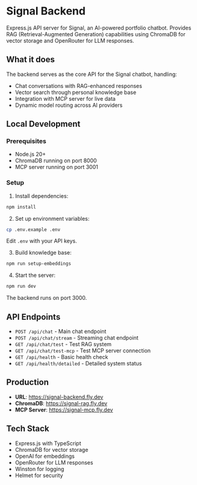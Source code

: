 # Signal Backend

Express.js API server for Signal, an AI-powered portfolio chatbot. Provides RAG (Retrieval-Augmented Generation) capabilities using ChromaDB for vector storage and OpenRouter for LLM responses.

## What it does

The backend serves as the core API for the Signal chatbot, handling:

- Chat conversations with RAG-enhanced responses
- Vector search through personal knowledge base
- Integration with MCP server for live data
- Dynamic model routing across AI providers

## Local Development

### Prerequisites

- Node.js 20+
- ChromaDB running on port 8000
- MCP server running on port 3001

### Setup

1. Install dependencies:

```bash
npm install
```

2. Set up environment variables:

```bash
cp .env.example .env
```

Edit `.env` with your API keys.

3. Build knowledge base:

```bash
npm run setup-embeddings
```

4. Start the server:

```bash
npm run dev
```

The backend runs on port 3000.

## API Endpoints

- `POST /api/chat` - Main chat endpoint
- `POST /api/chat/stream` - Streaming chat endpoint
- `GET /api/chat/test` - Test RAG system
- `GET /api/chat/test-mcp` - Test MCP server connection
- `GET /api/health` - Basic health check
- `GET /api/health/detailed` - Detailed system status

## Production

- **URL**: https://signal-backend.fly.dev
- **ChromaDB**: https://signal-rag.fly.dev
- **MCP Server**: https://signal-mcp.fly.dev

## Tech Stack

- Express.js with TypeScript
- ChromaDB for vector storage
- OpenAI for embeddings
- OpenRouter for LLM responses
- Winston for logging
- Helmet for security
